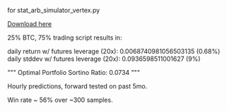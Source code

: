for stat_arb_simulator_vertex.py

[Download here](https://github.com/imlegendary-100p6/stat_arb_crypto/releases)

25% BTC, 75% trading script results in:

daily return w/ futures leverage (20x): 0.0068740981056503135 (0.68%)
daily stddev w/ futures leverage (20x): 0.0936598511001627 (9%)

"""
Optimal Portfolio Sortino Ratio: 0.0734
 """

Hourly predictions, forward tested on past 5mo.

Win rate ~ 56% over ~300 samples.

